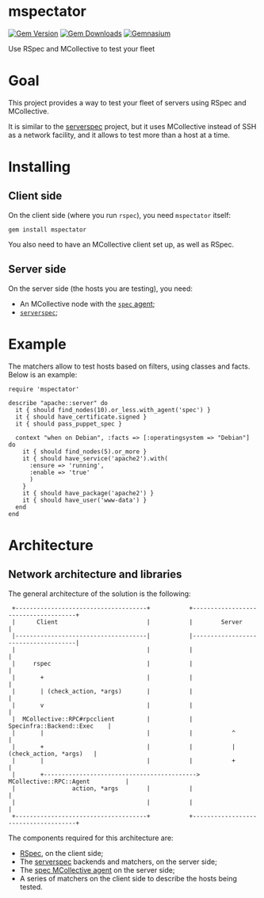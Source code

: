 mspectator
==========

[![Gem Version](https://img.shields.io/gem/v/mspectator.svg)](https://rubygems.org/gems/mspectator)
[![Gem Downloads](https://img.shields.io/gem/dt/mspectator.svg)](https://rubygems.org/gems/mspectator)
[![Gemnasium](https://img.shields.io/gemnasium/raphink/mspectator.svg)](https://gemnasium.com/raphink/mspectator)

Use RSpec and MCollective to test your fleet

# Goal

This project provides a way to test your fleet of servers using RSpec and MCollective.

It is similar to the [serverspec](http://serverspec.org) project, but it uses MCollective instead of SSH as a network facility, and it allows to test more than a host at a time.

# Installing

## Client side

On the client side (where you run `rspec`), you need `mspectator` itself:

    gem install mspectator

You also need to have an MCollective client set up, as well as RSpec.


## Server side

On the server side (the hosts you are testing), you need:

* An MCollective node with the [`spec` agent](https://github.com/camptocamp/puppet-spec/tree/master/files/mcollective/agent);
* [`serverspec`](http://serverspec.org);


# Example

The matchers allow to test hosts based on filters, using classes and facts. Below is an example:

    require 'mspectator'
    
    describe "apache::server" do
      it { should find_nodes(10).or_less.with_agent('spec') }
      it { should have_certificate.signed }
      it { should pass_puppet_spec }

      context "when on Debian", :facts => [:operatingsystem => "Debian"] do
        it { should find_nodes(5).or_more }
        it { should have_service('apache2').with(
          :ensure => 'running',
          :enable => 'true'
          )
        }
        it { should have_package('apache2') }
        it { should have_user('www-data') }
      end
    end

# Architecture

## Network architecture and libraries

The general architecture of the solution is the following:

     +-------------------------------------+           +-------------------------------------+
     |      Client                         |           |        Server                       |
     |-------------------------------------|           |-------------------------------------|
     |                                     |           |                                     |
     |     rspec                           |           |                                     |
     |       +                             |           |                                     |
     |       | (check_action, *args)       |           |                                     |
     |       v                             |           |                                     |
     |  MCollective::RPC#rpcclient         |           |         Specinfra::Backend::Exec    |
     |       |                             |           |           ^                         |
     |       +                             |           |           | (check_action, *args)   |
     |       |                             |           |           +                         |
     |       +------------------------------------------->  MCollective::RPC::Agent          |
     |                action, *args        |           |                                     |
     |                                     |           |                                     |
     +-------------------------------------+           +-------------------------------------+


The components required for this architecture are:

* [RSpec](http://rspec.info), on the client side;
* The [serverspec](http://serverspec.org) backends and matchers, on the server side;
* The [spec MCollective agent](https://github.com/camptocamp/puppet-spec/tree/master/files/mcollective/agent) on the server side;
* A series of matchers on the client side to describe the hosts being tested.



